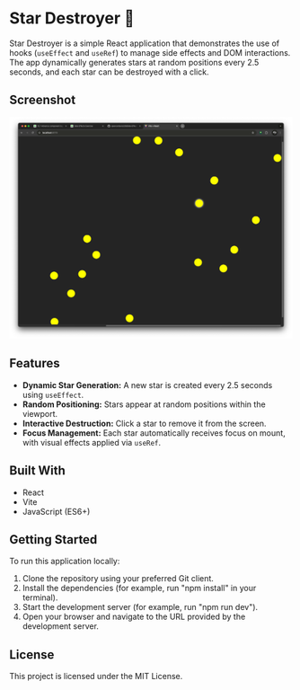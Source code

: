 # Star Destroyer 🌠

Star Destroyer is a simple React application that demonstrates the use of hooks (`useEffect` and `useRef`) to manage side effects and DOM interactions. The app dynamically generates stars at random positions every 2.5 seconds, and each star can be destroyed with a click.

## Screenshot

![Screenshot of Star Destroyer](./src/assets/screenshot.png)

## Features

- **Dynamic Star Generation:** A new star is created every 2.5 seconds using `useEffect`.
- **Random Positioning:** Stars appear at random positions within the viewport.
- **Interactive Destruction:** Click a star to remove it from the screen.
- **Focus Management:** Each star automatically receives focus on mount, with visual effects applied via `useRef`.

## Built With

- React
- Vite
- JavaScript (ES6+)

## Getting Started

To run this application locally:

1. Clone the repository using your preferred Git client.
2. Install the dependencies (for example, run "npm install" in your terminal).
3. Start the development server (for example, run "npm run dev").
4. Open your browser and navigate to the URL provided by the development server.

## License

This project is licensed under the MIT License.
